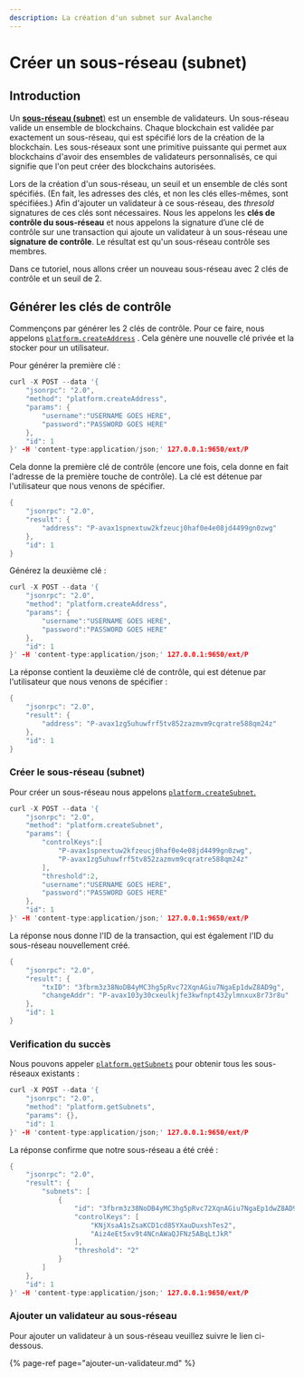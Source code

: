 ```yaml
---
description: La création d'un subnet sur Avalanche
---
```


# Créer un sous-réseau \(subnet\)

## Introduction

Un [**sous-réseau \(subnet**\)](../../apprendre/presentation-du-systeme/#sous-reseaux-subnets) est un ensemble de validateurs. Un sous-réseau valide un ensemble de blockchains. Chaque blockchain est validée par exactement un sous-réseau, qui est spécifié lors de la création de la blockchain. Les sous-réseaux sont une primitive puissante qui permet aux blockchains d'avoir des ensembles de validateurs personnalisés, ce qui signifie que l'on peut créer des blockchains autorisées.

Lors de la création d'un sous-réseau, un seuil et un ensemble de clés sont spécifiés. \(En fait, les adresses des clés, et non les clés elles-mêmes, sont spécifiées.\) Afin d'ajouter un validateur à ce sous-réseau, des _thresold_ signatures de ces clés sont nécessaires. Nous les appelons les **clés de contrôle du sous-réseau** et nous appelons la signature d’une clé de contrôle sur une transaction qui ajoute un validateur à un sous-réseau une **signature de contrôle**. Le résultat est qu'un sous-réseau contrôle ses membres.

Dans ce tutoriel, nous allons créer un nouveau sous-réseau avec 2 clés de contrôle et un seuil de 2.

## Générer les clés de contrôle

Commençons par générer les 2 clés de contrôle. Pour ce faire, nous appelons [`platform.createAddress`](../../apis/platform-api-p-chain.md#platform-createaddress) . Cela génère une nouvelle clé privée et la stocker pour un utilisateur.

Pour générer la première clé :

```cpp
curl -X POST --data '{
    "jsonrpc": "2.0",
    "method": "platform.createAddress",
    "params": {
        "username":"USERNAME GOES HERE",
        "password":"PASSWORD GOES HERE"
    },
    "id": 1
}' -H 'content-type:application/json;' 127.0.0.1:9650/ext/P
```

Cela donne la première clé de contrôle \(encore une fois, cela donne en fait l'adresse de la première touche de contrôle\). La clé est détenue par l'utilisateur que nous venons de spécifier.

```cpp
{
    "jsonrpc": "2.0",
    "result": {
        "address": "P-avax1spnextuw2kfzeucj0haf0e4e08jd4499gn0zwg"
    },
    "id": 1
}
```

Générez la deuxième clé :

```cpp
curl -X POST --data '{
    "jsonrpc": "2.0",
    "method": "platform.createAddress",
    "params": {
        "username":"USERNAME GOES HERE",
        "password":"PASSWORD GOES HERE"
    },
    "id": 1
}' -H 'content-type:application/json;' 127.0.0.1:9650/ext/P
```

La réponse contient la deuxième clé de contrôle, qui est détenue par l'utilisateur que nous venons de spécifier :

```cpp
{
    "jsonrpc": "2.0",
    "result": {
        "address": "P-avax1zg5uhuwfrf5tv852zazmvm9cqratre588qm24z"
    },
    "id": 1
}
```

### Créer le sous-réseau \(subnet\)

Pour créer un sous-réseau nous appelons [`platform.createSubnet`.](https://docs.avax.network/v1.0/en/api/platform/#platformcreatesubnet)

```cpp
curl -X POST --data '{
    "jsonrpc": "2.0",
    "method": "platform.createSubnet",
    "params": {
        "controlKeys":[
            "P-avax1spnextuw2kfzeucj0haf0e4e08jd4499gn0zwg",
            "P-avax1zg5uhuwfrf5tv852zazmvm9cqratre588qm24z"
        ],
        "threshold":2,
        "username":"USERNAME GOES HERE",
        "password":"PASSWORD GOES HERE"
    },
    "id": 1
}' -H 'content-type:application/json;' 127.0.0.1:9650/ext/P
```

La réponse nous donne l'ID de la transaction, qui est également l'ID du sous-réseau nouvellement créé.

```cpp
{
    "jsonrpc": "2.0",
    "result": {
        "txID": "3fbrm3z38NoDB4yMC3hg5pRvc72XqnAGiu7NgaEp1dwZ8AD9g",
        "changeAddr": "P-avax103y30cxeulkjfe3kwfnpt432ylmnxux8r73r8u"
    },
    "id": 1
}
```

### Verification du succès <a id="verifying-success"></a>

Nous pouvons appeler [`platform.getSubnets`](../../apis/platform-api-p-chain.md#platform-getsubnets) pour obtenir tous les sous-réseaux existants :

```cpp
curl -X POST --data '{
    "jsonrpc": "2.0",
    "method": "platform.getSubnets",
    "params": {},
    "id": 1
}' -H 'content-type:application/json;' 127.0.0.1:9650/ext/P
```

La réponse confirme que notre sous-réseau a été créé :

```cpp
{
    "jsonrpc": "2.0",
    "result": {
        "subnets": [
            {
                "id": "3fbrm3z38NoDB4yMC3hg5pRvc72XqnAGiu7NgaEp1dwZ8AD9g",
                "controlKeys": [
                    "KNjXsaA1sZsaKCD1cd85YXauDuxshTes2",
                    "Aiz4eEt5xv9t4NCnAWaQJFNz5ABqLtJkR"
                ],
                "threshold": "2"
            }
        ]
    },
    "id": 1
}' -H 'content-type:application/json;' 127.0.0.1:9650/ext/P
```

### Ajouter un validateur au sous-réseau <a id="add-validators-to-the-subnet"></a>

Pour ajouter un validateur à un sous-réseau veuillez suivre le lien ci-dessous.

{% page-ref page="ajouter-un-validateur.md" %}



